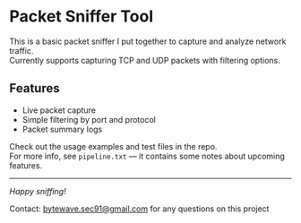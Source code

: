 # Packet Sniffer Tool

This is a basic packet sniffer I put together to capture and analyze network traffic.  
Currently supports capturing TCP and UDP packets with filtering options.

## Features
- Live packet capture
- Simple filtering by port and protocol
- Packet summary logs

Check out the usage examples and test files in the repo.  
For more info, see `pipeline.txt` — it contains some notes about upcoming features.

---

*Happy sniffing!*

Contact: bytewave.sec91@gmail.com for any questions on this project
